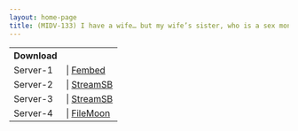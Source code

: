 ```yaml
---
layout: home-page
title: (MIDV-133) I have a wife… but my wife’s sister, who is a sex monster, forces me to creampie sex… Fumika Nakayama
---
```


<table><tbody>
<tr>
<th>Download</th>
</tr>
<tr>
<td>Server-1</td>
<td>| <a href="https://watchjavnow.xyz/f/ygj4wse8-xz4pwn" target="_blank">Fembed</a></td>
</tr>
<tr>
<td>Server-2</td>
<td>| <a href="https://sbfull.com/d/0q3rgchdprxj.html" target="_blank">StreamSB</a></td>
</tr>
<tr>
<td>Server-3</td>
<td>| <a href="https://javside.com/d/2dz3vnjxiaop.html" target="_blank">StreamSB</a></td>
</tr>
<tr>
<td>Server-4</td>
<td>| <a href="https://filemoon.sx/d/7wi0nt6yc2mp" target="_blank">FileMoon</a></td>
</tr>
</tbody></table>
